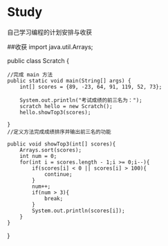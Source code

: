 # Study
自己学习编程的计划安排与收获

##收获
import java.util.Arrays;

public class Scratch {

    //完成 main 方法
    public static void main(String[] args) {
        int[] scores = {89, -23, 64, 91, 119, 52, 73};

        System.out.println("考试成绩的前三名为：");
        scratch hello = new Scratch();
        hello.showTop3(scores);

    }
    //定义方法完成成绩排序并输出前三名的功能

    public void showTop3(int[] scores){
        Arrays.sort(scores);
        int num = 0;
        for(int i = scores.length - 1;i >= 0;i--){
            if(scores[i] < 0 || scores[i] > 100){
                continue;
            }
            num++;
            if(num > 3){
                break;
            }
            System.out.println(scores[i]);
        }
    }
}

